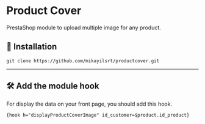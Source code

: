 # Product Cover
PrestaShop module to upload multiple image for any product.

## 📕 Installation

``
git clone https://github.com/mikayilsrt/productcover.git
``

---

## 🛠️ Add the module hook

For display the data on your front page, you should add this hook.

``
{hook h="displayProductCoverImage" id_customer=$product.id_product}
``
